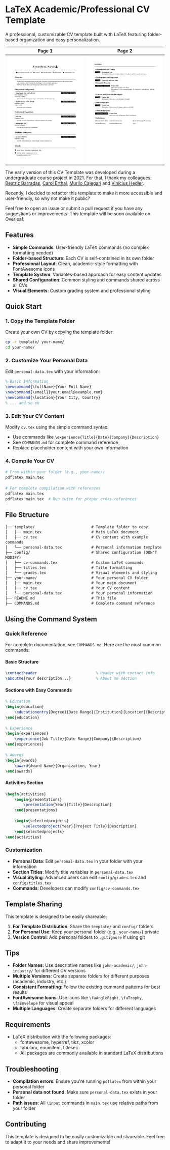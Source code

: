 # LaTeX Academic/Professional CV Template

A professional, customizable CV template built with LaTeX featuring folder-based organization and easy personalization.

| Page 1 | Page 2 |
|--------|--------|
| ![Page 1](docs/page1.jpg) | ![Page 2](docs/page2.jpg) |

The early version of this CV Template was developed during a undergraduate course project in 2021. For that, I thank my colleagues: [Beatriz Barradas](https://github.com/barrafas), [Carol Erthal](https://github.com/anacarolerthal), [Murilo Calegari](https://github.com/MuriloCalegari) and [Vinícius Hedler](https://github.com/viniciushedler).

Recently, I decided to refactor this template to make it more accessible and user-friendly, so why not make it public?

Feel free to open an issue or submit a pull request if you have any suggestions or improvements. This template will be soon available on Overleaf.

## Features

- **Simple Commands**: User-friendly LaTeX commands (no complex formatting needed)
- **Folder-based Structure**: Each CV is self-contained in its own folder
- **Professional Layout**: Clean, academic-style formatting with FontAwesome icons
- **Template System**: Variables-based approach for easy content updates
- **Shared Configuration**: Common styling and commands shared across all CVs
- **Visual Elements**: Custom grading system and professional styling

## Quick Start

### 1. Copy the Template Folder

Create your own CV by copying the template folder:

```bash
cp -r template/ your-name/
cd your-name/
```

### 2. Customize Your Personal Data

Edit `personal-data.tex` with your information:

```latex
% Basic Information
\newcommand{\fullName}{Your Full Name}
\newcommand{\email}{your.email@example.com}
\newcommand{\location}{Your City, Country}
% ... and so on
```

### 3. Edit Your CV Content

Modify `cv.tex` using the simple command syntax:
- Use commands like `\experience{Title}{Date}{Company}{Description}`
- See `COMMANDS.md` for complete command reference
- Replace placeholder content with your own information

### 4. Compile Your CV

```bash
# From within your folder (e.g., your-name/)
pdflatex main.tex

# For complete compilation with references
pdflatex main.tex
pdflatex main.tex  # Run twice for proper cross-references
```

## File Structure

```
├── template/                         # Template folder to copy
│   ├── main.tex                      # Main LaTeX document
│   ├── cv.tex                        # CV content with example commands
│   └── personal-data.tex             # Personal information template
├── config/                           # Shared configuration (DON'T MODIFY)
│   ├── cv-commands.tex               # Custom LaTeX commands
│   ├── titles.tex                    # Title formatting
│   └── grades.tex                    # Visual elements and styling
├── your-name/                        # Your personal CV folder
│   ├── main.tex                      # Your main document
│   ├── cv.tex                        # Your CV content
│   └── personal-data.tex             # Your personal information
├── README.md                         # This file
├── COMMANDS.md                       # Complete command reference
```

## Using the Command System

### Quick Reference

For complete documentation, see `COMMANDS.md`. Here are the most common commands:

#### Basic Structure
```latex
\contactheader                          % Header with contact info
\aboutme{Your description...}           % About me section
```

#### Sections with Easy Commands
```latex
% Education
\begin{education}
    \educationentry{Degree}{Date Range}{Institution}{Location}{Description}
\end{education}

% Experience  
\begin{experiences}
    \experience{Job Title}{Date Range}{Company}{Description}
\end{experiences}

% Awards
\begin{awards}
    \award{Award Name}{Organization, Year}
\end{awards}
```

#### Activities Section
```latex
\begin{activities}
    \begin{presentations}
        \presentation{Year}{Title}{Description}
    \end{presentations}
    
    \begin{selectedprojects}
        \selectedproject{Year}{Project Title}{Description}
    \end{selectedprojects}
\end{activities}
```

### Customization

- **Personal Data**: Edit `personal-data.tex` in your folder with your information
- **Section Titles**: Modify title variables in `personal-data.tex`
- **Visual Styling**: Advanced users can edit `config/grades.tex` and `config/titles.tex`
- **Commands**: Developers can modify `config/cv-commands.tex`

## Template Sharing

This template is designed to be easily shareable:

1. **For Template Distribution**: Share the `template/` and `config/` folders
2. **For Personal Use**: Keep your personal folder (e.g., `your-name/`) private
3. **Version Control**: Add personal folders to `.gitignore` if using git

## Tips

- **Folder Names**: Use descriptive names like `john-academic/`, `john-industry/` for different CV versions
- **Multiple Versions**: Create separate folders for different purposes (academic, industry, etc.)
- **Consistent Formatting**: Follow the existing command patterns for best results
- **FontAwesome Icons**: Use icons like `\faAngleRight`, `\faTrophy`, `\faEnvelope` for visual appeal
- **Multiple Languages**: Create separate folders for different languages

## Requirements

- LaTeX distribution with the following packages:
  - fontawesome, hyperref, tikz, xcolor
  - tabularx, enumitem, titlesec
  - All packages are commonly available in standard LaTeX distributions

## Troubleshooting

- **Compilation errors**: Ensure you're running `pdflatex` from within your personal folder
- **Personal data not found**: Make sure `personal-data.tex` exists in your folder
- **Path issues**: All `\input` commands in `main.tex` use relative paths from your folder

## Contributing

This template is designed to be easily customizable and shareable. Feel free to adapt it to your needs and share improvements!